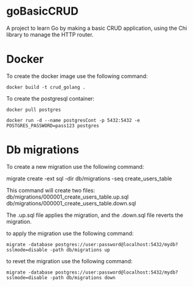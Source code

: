 ﻿# goBasicCRUD
A project to learn Go by making a basic CRUD application, using the Chi library to manage the HTTP router.

# Docker

To create the docker image use the following command:

    docker build -t crud_golang .

To create the postgresql container:

    docker pull postgres

    docker run -d --name postgresCont -p 5432:5432 -e POSTGRES_PASSWORD=pass123 postgres


# Db migrations 
To create a new migration use the following command:

migrate create -ext sql -dir db/migrations -seq create_users_table

This command will create two files:
    db/migrations/000001_create_users_table.up.sql
    db/migrations/000001_create_users_table.down.sql

The .up.sql file applies the migration, and the .down.sql file reverts the migration.

to apply the migration use the following command: 
    
    migrate -database postgres://user:password@localhost:5432/mydb?sslmode=disable -path db/migrations up

to revet the migration use the following command:

    migrate -database postgres://user:password@localhost:5432/mydb?sslmode=disable -path db/migrations down


